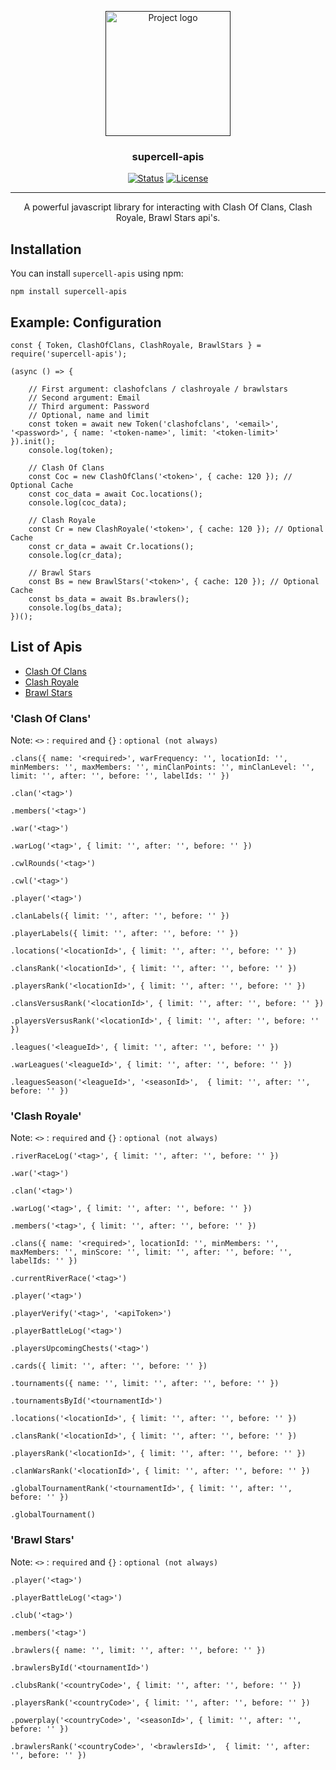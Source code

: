 <p align="center">
  <a href="" rel="noopener">
 <img width=200px height=200px src="https://clashforever.xyz/clashforever.png" alt="Project logo"></a>
</p>

<h3 align="center">supercell-apis</h3>

<div align="center">

[![Status](https://img.shields.io/badge/status-active-success.svg)](https://github.com/MJ-Shashank/supercell-apis)
[![License](https://img.shields.io/badge/license-MIT-blue.svg)](https://github.com/MJ-Shashank/supercell-apis/blob/master/LICENSE)

</div>

---

<p align="center">A powerful javascript library for interacting with Clash Of Clans, Clash Royale, Brawl Stars api's.
    <br> 
</p>

## Installation

You can install `supercell-apis` using npm:

```
npm install supercell-apis
```

## Example: Configuration

```
const { Token, ClashOfClans, ClashRoyale, BrawlStars } = require('supercell-apis');

(async () => {

    // First argument: clashofclans / clashroyale / brawlstars
    // Second argument: Email
    // Third argument: Password
    // Optional, name and limit
    const token = await new Token('clashofclans', '<email>', '<password>', { name: '<token-name>', limit: '<token-limit>' }).init();
    console.log(token);

    // Clash Of Clans
    const Coc = new ClashOfClans('<token>', { cache: 120 }); // Optional Cache
    const coc_data = await Coc.locations(); 
    console.log(coc_data);

    // Clash Royale
    const Cr = new ClashRoyale('<token>', { cache: 120 }); // Optional Cache
    const cr_data = await Cr.locations();
    console.log(cr_data);

    // Brawl Stars
    const Bs = new BrawlStars('<token>', { cache: 120 }); // Optional Cache
    const bs_data = await Bs.brawlers();
    console.log(bs_data);
})();
```

## List of Apis  

- [Clash Of Clans](#clashofclans)
- [Clash Royale](#clashroyale)
- [Brawl Stars](#brawlstars)


###  'Clash Of Clans' <a name = "clashofclans"></a>

Note: `<>` :  `required` and `{}` : `optional (not always)`

```
.clans({ name: '<required>', warFrequency: '', locationId: '', minMembers: '', maxMembers: '', minClanPoints: '', minClanLevel: '', limit: '', after: '', before: '', labelIds: '' })

.clan('<tag>')

.members('<tag>')

.war('<tag>')

.warLog('<tag>', { limit: '', after: '', before: '' })

.cwlRounds('<tag>') 

.cwl('<tag>') 

.player('<tag>')

.clanLabels({ limit: '', after: '', before: '' }) 

.playerLabels({ limit: '', after: '', before: '' })

.locations('<locationId>', { limit: '', after: '', before: '' })

.clansRank('<locationId>', { limit: '', after: '', before: '' }) 

.playersRank('<locationId>', { limit: '', after: '', before: '' })

.clansVersusRank('<locationId>', { limit: '', after: '', before: '' }) 

.playersVersusRank('<locationId>', { limit: '', after: '', before: '' })

.leagues('<leagueId>', { limit: '', after: '', before: '' })

.warLeagues('<leagueId>', { limit: '', after: '', before: '' })

.leaguesSeason('<leagueId>', '<seasonId>',  { limit: '', after: '', before: '' }) 
```

###  'Clash Royale' <a name = "clashroyale"></a>

Note: `<>` :  `required` and `{}` : `optional (not always)`

```
.riverRaceLog('<tag>', { limit: '', after: '', before: '' })

.war('<tag>')

.clan('<tag>')

.warLog('<tag>', { limit: '', after: '', before: '' }) 

.members('<tag>', { limit: '', after: '', before: '' })

.clans({ name: '<required>', locationId: '', minMembers: '', maxMembers: '', minScore: '', limit: '', after: '', before: '', labelIds: '' }) 

.currentRiverRace('<tag>')

.player('<tag>') 

.playerVerify('<tag>', '<apiToken>')

.playerBattleLog('<tag>') 

.playersUpcomingChests('<tag>')

.cards({ limit: '', after: '', before: '' }) 

.tournaments({ name: '', limit: '', after: '', before: '' })

.tournamentsById('<tournamentId>') 

.locations('<locationId>', { limit: '', after: '', before: '' })

.clansRank('<locationId>', { limit: '', after: '', before: '' }) 

.playersRank('<locationId>', { limit: '', after: '', before: '' }) 

.clanWarsRank('<locationId>', { limit: '', after: '', before: '' }) 

.globalTournamentRank('<tournamentId>', { limit: '', after: '', before: '' })

.globalTournament()
```

###  'Brawl Stars' <a name = "brawlstars"></a>

Note: `<>` :  `required` and `{}` : `optional (not always)`

```
.player('<tag>')

.playerBattleLog('<tag>') 

.club('<tag>')

.members('<tag>') 

.brawlers({ name: '', limit: '', after: '', before: '' })

.brawlersById('<tournamentId>')

.clubsRank('<countryCode>', { limit: '', after: '', before: '' }) 

.playersRank('<countryCode>', { limit: '', after: '', before: '' })

.powerplay('<countryCode>', '<seasonId>', { limit: '', after: '', before: '' }) 

.brawlersRank('<countryCode>', '<brawlersId>',  { limit: '', after: '', before: '' })
```